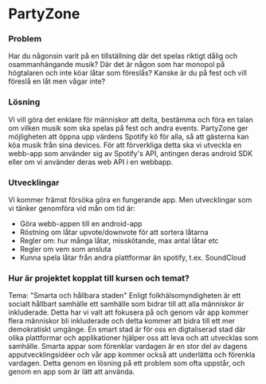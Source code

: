 # PartyZone

### Problem
Har du någonsin varit på en tillställning där det spelas riktigt dålig och osammanhängande musik? Där det är någon som har monopol på högtalaren och inte köar låtar som föreslås? Kanske är du på fest och vill föreslå en låt men vågar inte?

### Lösning
Vi vill göra det enklare för människor att delta, bestämma och föra en talan om vilken musik som ska spelas på fest och andra events. PartyZone ger möjligheten att öppna upp värdens Spotify kö för alla, så att gästerna kan köa musik från sina devices. 
För att förverkliga detta ska vi utveckla en webb-app som använder sig av Spotify's API, antingen deras android SDK eller om vi använder deras web API i en webbapp.

### Utvecklingar
Vi kommer främst försöka göra en fungerande app. Men utvecklingar som vi tänker genomföra vid mån om tid är:
- Göra webb-appen till en android-app
- Röstning om låtar upvote/downvote för att sortera låtarna 
- Regler om: hur många låtar, misskötande, max antal låtar etc
- Regler om vem som ansluta
- Kunna spela låtar från andra plattformar än spotify, t.ex. SoundCloud

### Hur är projektet kopplat till kursen och temat?
Tema: "Smarta och hållbara staden"
Enligt folkhälsomyndigheten är ett socialt hållbart samhälle ett samhälle som bidrar till att alla människor är inkluderade. Detta har vi valt att fokusera på och genom vår app kommer flera människor bli inkluderade och detta kommer att bidra till ett mer demokratiskt umgänge. 
En smart stad är för oss en digtaliserad stad där olika plattformar och applikationer hjälper oss att leva och att utvecklas som samhälle. Smarta appar som förenklar vardagen är en stor del av dagens apputvecklingsidéer och vår app kommer också att underlätta och förenkla vardagen. Detta genom en lösning på ett problem som ofta uppstår, och genom en app som är lätt att använda. 


